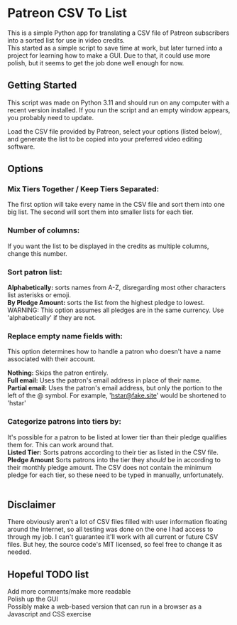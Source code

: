# Patreon CSV To List
This is a simple Python app for translating a CSV file of Patreon subscribers into a sorted list for use in video credits.  
This started as a simple script to save time at work, but later turned into a project for learning how to make a GUI. Due to that, it could use more polish, but it seems to get the job done well enough for now. 
<br>

## Getting Started
This script was made on Python 3.11 and should run on any computer with a recent version installed. If you run the script and an empty window appears, you probably need to update.  

Load the CSV file provided by Patreon, select your options (listed below), and generate the list to be copied into your preferred video editing software.

## Options
### Mix Tiers Together / Keep Tiers Separated:
The first option will take every name in the CSV file and sort them into one big list. The second will sort them into smaller lists for each tier.

### Number of columns:
If you want the list to be displayed in the credits as multiple columns, change this number.

### Sort patron list:
**Alphabetically:** sorts names from A-Z, disregarding most other characters list asterisks or emoji.  
**By Pledge Amount:** sorts the list from the highest pledge to lowest.  
WARNING: This option assumes all pledges are in the same currency. Use 'alphabetically' if they are not.  

### Replace empty name fields with:  
This option determines how to handle a patron who doesn't have a name associated with their account.  

**Nothing:** Skips the patron entirely.  
**Full email:** Uses the patron's email address in place of their name.  
**Partial email:** Uses the patron's email address, but only the portion to the left of the @ symbol. For example, 'hstar@fake.site' would be shortened to 'hstar'

### Categorize patrons into tiers by:  
It's possible for a patron to be listed at lower tier than their pledge qualifies them for. This can work around that.  
**Listed Tier:** Sorts patrons according to their tier as listed in the CSV file.  
**Pledge Amount** Sorts patrons into the tier they *should* be in according to their monthly pledge amount. The CSV does not contain the minimum pledge for each tier, so these need to be typed in manually, unfortunately.  
<br>

## Disclaimer
There obviously aren't a lot of CSV files filled with user information floating around the Internet, so all testing was done on the one I had access to through my job. I can't guarantee it'll work with all current or future CSV files. But hey, the source code's MIT licensed, so feel free to change it as needed.

## Hopeful TODO list
Add more comments/make more readable  
Polish up the GUI  
Possibly make a web-based version that can run in a browser as a Javascript and CSS exercise
